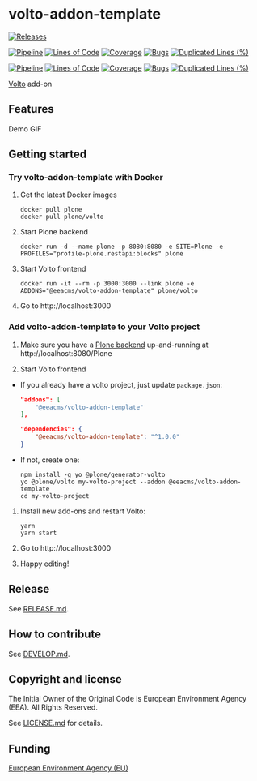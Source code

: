 # volto-addon-template

[![Releases](https://img.shields.io/github/v/release/eea/volto-addon-template)](https://github.com/eea/volto-addon-template/releases)

[![Pipeline](https://ci.eionet.europa.eu/buildStatus/icon?job=volto-addons%2Fvolto-addon-template%2Fmaster&subject=master)](https://ci.eionet.europa.eu/view/Github/job/volto-addons/job/volto-addon-template/job/master/display/redirect)
[![Lines of Code](https://sonarqube.eea.europa.eu/api/project_badges/measure?project=volto-addon-template-master&metric=ncloc)](https://sonarqube.eea.europa.eu/dashboard?id=volto-addon-template-master)
[![Coverage](https://sonarqube.eea.europa.eu/api/project_badges/measure?project=volto-addon-template-master&metric=coverage)](https://sonarqube.eea.europa.eu/dashboard?id=volto-addon-template-master)
[![Bugs](https://sonarqube.eea.europa.eu/api/project_badges/measure?project=volto-addon-template-master&metric=bugs)](https://sonarqube.eea.europa.eu/dashboard?id=volto-addon-template-master)
[![Duplicated Lines (%)](https://sonarqube.eea.europa.eu/api/project_badges/measure?project=volto-addon-template-master&metric=duplicated_lines_density)](https://sonarqube.eea.europa.eu/dashboard?id=volto-addon-template-master)

[![Pipeline](https://ci.eionet.europa.eu/buildStatus/icon?job=volto-addons%2Fvolto-addon-template%2Fdevelop&subject=develop)](https://ci.eionet.europa.eu/view/Github/job/volto-addons/job/volto-addon-template/job/develop/display/redirect)
[![Lines of Code](https://sonarqube.eea.europa.eu/api/project_badges/measure?project=volto-addon-template-develop&metric=ncloc)](https://sonarqube.eea.europa.eu/dashboard?id=volto-addon-template-develop)
[![Coverage](https://sonarqube.eea.europa.eu/api/project_badges/measure?project=volto-addon-template-develop&metric=coverage)](https://sonarqube.eea.europa.eu/dashboard?id=volto-addon-template-develop)
[![Bugs](https://sonarqube.eea.europa.eu/api/project_badges/measure?project=volto-addon-template-develop&metric=bugs)](https://sonarqube.eea.europa.eu/dashboard?id=volto-addon-template-develop)
[![Duplicated Lines (%)](https://sonarqube.eea.europa.eu/api/project_badges/measure?project=volto-addon-template-develop&metric=duplicated_lines_density)](https://sonarqube.eea.europa.eu/dashboard?id=volto-addon-template-develop)


[Volto](https://github.com/plone/volto) add-on

## Features

Demo GIF

## Getting started

### Try volto-addon-template with Docker

1. Get the latest Docker images

   ```
   docker pull plone
   docker pull plone/volto
   ```

1. Start Plone backend
   ```
   docker run -d --name plone -p 8080:8080 -e SITE=Plone -e PROFILES="profile-plone.restapi:blocks" plone
   ```

1. Start Volto frontend

   ```
   docker run -it --rm -p 3000:3000 --link plone -e ADDONS="@eeacms/volto-addon-template" plone/volto
   ```

1. Go to http://localhost:3000

### Add volto-addon-template to your Volto project

1. Make sure you have a [Plone backend](https://plone.org/download) up-and-running at http://localhost:8080/Plone

1. Start Volto frontend

* If you already have a volto project, just update `package.json`:

   ```JSON
   "addons": [
       "@eeacms/volto-addon-template"
   ],

   "dependencies": {
       "@eeacms/volto-addon-template": "^1.0.0"
   }
   ```

* If not, create one:

   ```
   npm install -g yo @plone/generator-volto
   yo @plone/volto my-volto-project --addon @eeacms/volto-addon-template
   cd my-volto-project
   ```

1. Install new add-ons and restart Volto:

   ```
   yarn
   yarn start
   ```

1. Go to http://localhost:3000

1. Happy editing!

## Release

See [RELEASE.md](RELEASE.md).

## How to contribute

See [DEVELOP.md](DEVELOP.md).

## Copyright and license

The Initial Owner of the Original Code is European Environment Agency (EEA).
All Rights Reserved.

See [LICENSE.md](https://github.com/eea/volto-addon-template/blob/master/LICENSE.md) for details.

## Funding

[European Environment Agency (EU)](http://eea.europa.eu)

